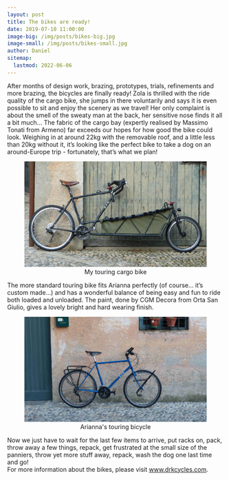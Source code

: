 ```yaml
---
layout: post
title: The bikes are ready!
date: 2019-07-10 11:00:00
image-big: /img/posts/bikes-big.jpg
image-small: /img/posts/bikes-small.jpg
author: Daniel
sitemap:
  lastmod: 2022-06-06
---
```

<!--caption: 'Even the bikes can enjoy a nice lake view!'-->
After months of design work, brazing, prototypes, trials, refinements and more brazing, the bicycles are finally ready! Zola is thrilled with the ride quality of the cargo bike, she jumps in there voluntarily and says it is even possible to sit and enjoy the scenery as we travel! Her only complaint is about the smell of the sweaty man at the back, her sensitive nose finds it all a bit much... The fabric of the cargo bay (expertly realised by Massimo Tonati from Armeno) far exceeds our hopes for how good the bike could look. Weighing in at around 22kg with the removable roof, and a little less than 20kg without it, it’s looking like the perfect bike to take a dog on an around-Europe trip - fortunately, that’s what we plan!

<div id="horizontal-image">
	<figure>
	<img class="img-responsive" src=" /img/posts/cargo2.jpg" alt="My touring cargo bike">
	<figcaption style="text-align: center;">My touring cargo bike</figcaption>
	</figure><p></p>
</div>

The more standard touring bike fits Arianna perfectly (of course... it’s custom made...) and has a wonderful balance of being easy and fun to ride both loaded and unloaded. The paint, done by CGM Decora from Orta San Giulio, gives a lovely bright and hard wearing finish. 

<div id="horizontal-image">
	<figure>
	<img class="img-responsive" src=" /img/posts/tourer.jpg" alt="Arianna's touring bicycle">
	<figcaption style="text-align: center;">Arianna's touring bicycle</figcaption>
	</figure><p></p>
</div>

Now we just have to wait for the last few items to arrive, put racks on, pack, throw away a few things, repack, get frustrated at the small size of the panniers, throw yet more stuff away, repack, wash the dog one last time and go! 
<br>
For more information about the bikes, please visit <a class="green" target="_blank"  href="https://drkcycles.com">www.drkcycles.com</a>.